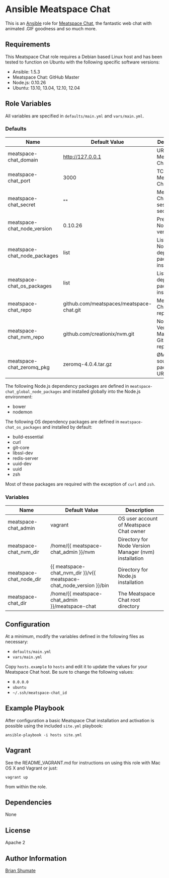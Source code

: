 # Ansible Meatspace Chat

This is an [Ansible](http://www.ansible.com/) role for
[Meatspace Chat](https://github.com/meatspaces/meatspace-chat), the fantastic
web chat with animated .GIF goodness and so much more.

## Requirements

This Meatspace Chat role requires a Debian based Linux host and has been tested to
function on Ubuntu with the following specific software versions:

* Ansible: 1.5.3
* Meatspace Chat: GitHub Master
* Node.js: 0.10.26
* Ubuntu: 13.10, 13.04, 12.10, 12.04

## Role Variables

All variables are specified in `defaults/main.yml` and `vars/main.yml`.

### Defaults

| Name           | Default Value | Description                        |
| -------------- | ------------- | -----------------------------------|
| meatspace-chat_domain  | http://127.0.0.1 | URL for Meatspace Chat app |
| meatspace-chat_port | 3000 | TCP port for Meatspace Chat app |
| meatspace-chat_secret | "" | Meatspace Chat session secret |
| meatspace-chat_node_version | 0.10.26 | Preferred Node.js version |
| meatspace-chat_node_packages | list | List of Node.js dependency packages to install |
| meatspace-chat_os_packages | list | List of OS dependency packages to install |
| meatspace-chat_repo | github.com/meatspaces/meatspace-chat.git | Meatspace Chat GitHub repository |
| meatspace-chat_nvm_repo | github.com/creationix/nvm.git | Node Version Manager Github repository |
| meatspace-chat_zeromq_pkg | zeromq-4.0.4.tar.gz | ØMQ source package URL |

The following Node.js dependency packages are defined in
`meatspace-chat_global_node_packages` and installed globally into the Node.js
environment:

* bower
* nodemon

The following OS dependency packages are defined in
`meatspace-chat_os_packages` and installed by default:

* build-essential
* curl
* git-core
* libssl-dev
* redis-server
* uuid-dev
* uuid
* zsh

Most of these packages are required with the exception of `curl` and `zsh`.

### Variables

| Name           | Default Value | Description                        |
| -------------- | ------------- | -----------------------------------|
| meatspace-chat_admin    | vagrant       | OS user account of Meatspace Chat owner
| meatspace-chat_nvm_dir  | /home/{{ meatspace-chat_admin }}/nvm | Directory for Node Version Manager (nvm) installation |
| meatspace-chat_node_dir | {{ meatspace-chat_nvm_dir }}/v{{ meatspace-chat_node_version }}/bin | Directory for Node.js installation
| meatspace-chat_dir | /home/{{ meatspace-chat_admin }}/meatspace-chat | The Meatspace Chat root directory

## Configuration

At a minimum, modify the variables defined in the following files as
necessary:

* `defaults/main.yml`
* `vars/main.yml`

Copy `hosts.example` to `hosts` and edit it to update the values for your
Meatspace Chat host. Be sure to change the following values:

* `0.0.0.0`
* `ubuntu`
* `~/.ssh/meatspace-chat_id`

## Example Playbook

After configuration a basic Meatspace Chat installation and activation is possible
using the included `site.yml` playbook:

```
ansible-playbook -i hosts site.yml
```

## Vagrant

See the README_VAGRANT.md for instructions on using this role with Mac OS X
and Vagrant or just:

```
vagrant up
```

from within the role.

## Dependencies

None

## License

Apache 2

## Author Information

[Brian Shumate](http://brianshumate.com)

